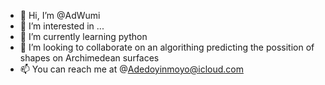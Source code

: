 - 👋 Hi, I’m @AdWumi
- 👀 I’m interested in ...
- 🌱 I’m currently learning python
- 💞️ I’m looking to collaborate on an algorithing predicting the possition of shapes on Archimedean surfaces
- 📫 You can reach me at @Adedoyinmoyo@icloud.com

<!---
AdWumi/AdWumi is a ✨ special ✨ repository because its `README.md` (this file) appears on your GitHub profile.
You can click the Preview link to take a look at your changes.
--->

